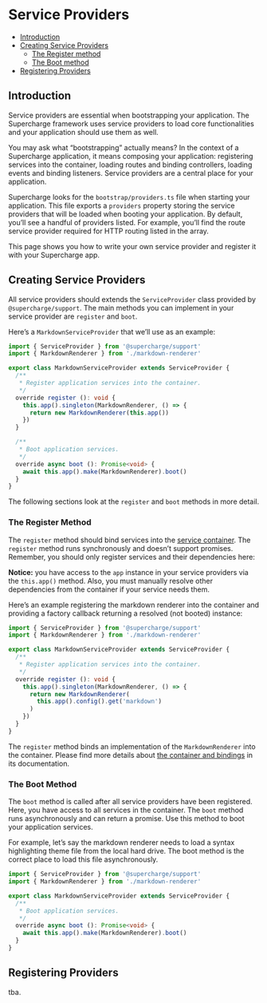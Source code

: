 # Service Providers


- [Introduction](#introduction)
- [Creating Service Providers](#creating-service-providers)
  - [The Register method](#the-register-method)
  - [The Boot method](#the-boot-method)
- [Registering Providers](#registering-providers)



## Introduction
Service providers are essential when bootstrapping your application. The Supercharge framework uses service providers to load core functionalities and your application should use them as well.

You may ask what “bootstrapping” actually means? In the context of a Supercharge application, it means composing your application: registering services into the container, loading routes and binding controllers, loading events and binding listeners. Service providers are a central place for your application.

Supercharge looks for the `bootstrap/providers.ts` file when starting your application. This file exports a `providers` property storing the service providers that will be loaded when booting your application. By default, you’ll see a handful of providers listed. For example, you’ll find the route service provider required for HTTP routing listed in the array.

This page shows you how to write your own service provider and register it with your Supercharge app.


## Creating Service Providers
All service providers should extends the `ServiceProvider` class provided by `@supercharge/support`. The main methods you can implement in your service provider are `register` and `boot`.

Here’s a `MarkdownServiceProvider` that we’ll use as an example:

```ts
import { ServiceProvider } from '@supercharge/support'
import { MarkdownRenderer } from './markdown-renderer'

export class MarkdownServiceProvider extends ServiceProvider {
  /**
   * Register application services into the container.
   */
  override register (): void {
    this.app().singleton(MarkdownRenderer, () => {
      return new MarkdownRenderer(this.app())
    })
  }

  /**
   * Boot application services.
   */
  override async boot (): Promise<void> {
    await this.app().make(MarkdownRenderer).boot()
  }
}
```

The following sections look at the `register` and `boot` methods in more detail.


### The Register Method
The `register` method should bind services into the [service container](/docs/service-container). The `register` method runs synchronously and doesn’t support promises. Remember, you should only register services and their dependencies here:

**Notice:** you have access to the `app` instance in your service providers via the `this.app()` method. Also, you must manually resolve other dependencies from the container if your service needs them.

Here’s an example registering the markdown renderer into the container and providing a factory callback returning a resolved (not booted) instance:

```ts
import { ServiceProvider } from '@supercharge/support'
import { MarkdownRenderer } from './markdown-renderer'

export class MarkdownServiceProvider extends ServiceProvider {
  /**
   * Register application services into the container.
   */
  override register (): void {
    this.app().singleton(MarkdownRenderer, () => {
      return new MarkdownRenderer(
        this.app().config().get('markdown')
      )
    })
  }
}
```

The `register` method binds an implementation of the `MarkdownRenderer` into the container. Please find more details about [the container and bindings](/docs/service-container) in its documentation.



### The Boot Method
The `boot` method is called after all service providers have been registered. Here, you have access to all services in the container. The `boot` method runs asynchronously and can return a promise. Use this method to boot your application services.

For example, let’s say the markdown renderer needs to load a syntax highlighting theme file from the local hard drive. The boot method is the correct place to load this file asynchronously.

```ts
import { ServiceProvider } from '@supercharge/support'
import { MarkdownRenderer } from './markdown-renderer'

export class MarkdownServiceProvider extends ServiceProvider {
  /**
   * Boot application services.
   */
  override async boot (): Promise<void> {
    await this.app().make(MarkdownRenderer).boot()
  }
}
```


## Registering Providers
tba.
